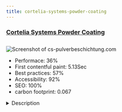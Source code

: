 ```yaml
---
title: cortelia-systems-powder-coating
---
```


<div style="height: 3rem">
  <a href="https://www.cs-pulverbeschichtung.com/"><h3>Cortelia Systems Powder Coating</h3></a>
</div>
<img loading="lazy" src="/images/thumbs/cs-pulverbeschichtung.com.jpg" alt="Screenshot of cs-pulverbeschichtung.com" />
<ul>
  <li>Performace: 36%</li>
  <li>
    First contentful paint:
    5.13Sec
  </li>
  <li>Best practices: 57%</li>
  <li>Accessibility: 92%</li>
  <li>SEO: 100%</li>
  <li>carbon footprint: 0.067</li>
</ul>
<details>
  <summary>Description</summary>
  <p>The site offers sandblasting and powder coating services in the surroundings of Hamburg/Germany. It explains the procedures and shows some references of actual works.Beside Joomla core-functionality the site uses:
- MaxiMenu CK
- Slideshow CK
- Imageeffect CK
- FW Gallery
- Foxcontact</p>
</details>

